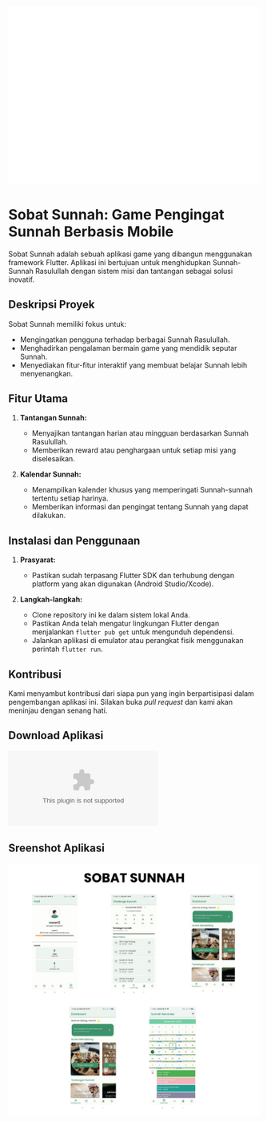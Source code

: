 ![alt text](https://github.com/chocolatecodelab/sobat_sunnah/blob/master/assets/image/logo.png?raw=true)


# Sobat Sunnah: Game Pengingat Sunnah Berbasis Mobile

Sobat Sunnah adalah sebuah aplikasi game yang dibangun menggunakan framework Flutter. Aplikasi ini bertujuan untuk menghidupkan Sunnah-Sunnah Rasulullah dengan sistem misi dan tantangan sebagai solusi inovatif.

## Deskripsi Proyek

Sobat Sunnah memiliki fokus untuk:
- Mengingatkan pengguna terhadap berbagai Sunnah Rasulullah.
- Menghadirkan pengalaman bermain game yang mendidik seputar Sunnah.
- Menyediakan fitur-fitur interaktif yang membuat belajar Sunnah lebih menyenangkan.

## Fitur Utama

1. **Tantangan Sunnah:**
   - Menyajikan tantangan harian atau mingguan berdasarkan Sunnah Rasulullah.
   - Memberikan reward atau penghargaan untuk setiap misi yang diselesaikan.

2. **Kalendar Sunnah:**
   - Menampilkan kalender khusus yang memperingati Sunnah-sunnah tertentu setiap harinya.
   - Memberikan informasi dan pengingat tentang Sunnah yang dapat dilakukan.

## Instalasi dan Penggunaan

1. **Prasyarat:**
   - Pastikan sudah terpasang Flutter SDK dan terhubung dengan platform yang akan digunakan (Android Studio/Xcode).

2. **Langkah-langkah:**
   - Clone repository ini ke dalam sistem lokal Anda.
   - Pastikan Anda telah mengatur lingkungan Flutter dengan menjalankan `flutter pub get` untuk mengunduh dependensi.
   - Jalankan aplikasi di emulator atau perangkat fisik menggunakan perintah `flutter run`.

## Kontribusi

Kami menyambut kontribusi dari siapa pun yang ingin berpartisipasi dalam pengembangan aplikasi ini. Silakan buka *pull request* dan kami akan meninjau dengan senang hati.

## Download Aplikasi
![alt text](https://raw.githubusercontent.com/choclatecodelab/sobat_sunnah/master/apk/Sobat_Sunnah.apk
)

## Sreenshot Aplikasi
![Sobat Sunnah](./screenshot/sobat_sunnah.png) 



